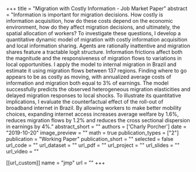 +++
title = "Migration with Costly Information - Job Market Paper"
abstract = "Information is important for migration decisions. How costly is information acquisition, how do these costs depend on the economic environment, how do they affect migration decisions, and ultimately, the spatial allocation of workers? To investigate these questions, I develop a quantitative dynamic model of migration with costly information acquisition and local information sharing. Agents are rationally inattentive and migration shares feature a tractable logit structure. Information frictions affect both the magnitude and the responsiveness of migration flows to variations in local opportunities. I apply the model to internal migration in Brazil and estimate it using migration flows between 137 regions. Finding where to go appears to be as costly as moving, with annualized average costs of information and migration both equal to 3% of earnings. The model successfully predicts the observed heterogeneous migration elasticities and delayed migration responses to local shocks. To illustrate its quantitative implications, I evaluate the counterfactual effect of the roll-out of broadband internet in Brazil. By allowing workers to make better mobility choices, expanding internet access increases average welfare by 1.6%, reduces migration flows by 1.2% and reduces the cross sectional dispersion in earnings by 4%."
abstract_short = ""
authors = ['Charly Porcher']
date = "2019-10-20"
image_preview = ""
math = true
publication_types = ["2"]
publication = "Working Paper"
publication_short = ""
selected = false
url_code = ""
url_dataset = ""
url_pdf = ""
url_project = ""
url_slides = ""
url_video = ""

[[url_custom]]
name = "jmp"
url = ""
+++

